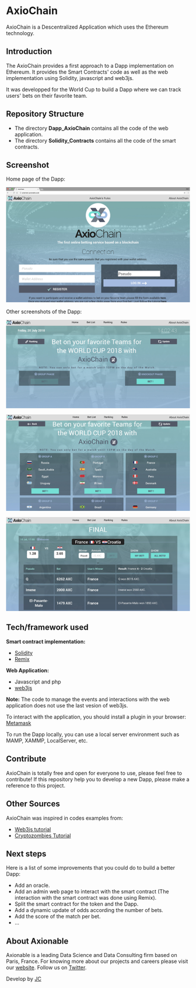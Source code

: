 # AxioChain

AxioChain is a Descentralized Application which uses the Ethereum technology.

## Introduction

The AxioChain provides a first approach to a Dapp implementation on Ethereum. It provides the Smart Contracts' code as well as the web implementation using Solidity, javascript and web3js.

It was developped for the World Cup to build a Dapp where we can track users' bets on their favorite team.

## Repository Structure

- The directory <b>Dapp_AxioChain</b> contains all the code of the web application.
- The directory <b>Solidity_Contracts</b> contains all the code of the smart contracts.

## Screenshot

Home page of the Dapp:

![alt text](AxioChain.jpg)

Other screenshots of the Dapp:

![alt text](AxioChain1.jpg)

![alt text](AxioChain3.jpg)

![alt text](AxioChain2.jpg)

## Tech/framework used

<b>Smart contract implementation:</b>
- [Solidity](https://solidity.readthedocs.io/en/v0.4.24/#)
- [Remix](https://remix.ethereum.org)

<b>Web Application:</b>
- Javascript and php
- [web3js](https://github.com/ethereum/wiki/wiki/JavaScript-API)

<b>Note:</b> The code to manage the events and interactions with the web application does not use the last vesion of web3js.

To interact with the application, you should install a plugin in your browser: [Metamask](https://metamask.io)

To run the Dapp locally, you can use a local server environment such as MAMP, XAMMP, LocalServer, etc.

## Contribute

AxioChain is totally free and open for everyone to use, please feel free to contribute!
If this repository help you to develop a new Dapp, please make a reference to this project.

## Other Sources

AxioChain was inspired in codes examples from:

- [Web3js tutorial](https://coursetro.com/posts/code/99/Interacting-with-a-Smart-Contract-through-Web3.js-(Tutorial))
- [Cryptozombies Tutorial](https://cryptozombies.io)

## Next steps

Here is a list of some improvements that you could do to build a better Dapp:

- Add an oracle.
- Add an admin web page to interact with the smart contract (The interaction with the smart contract was done using Remix).
- Split the smart contract for the token and the Dapp.
- Add a dynamic update of odds according the number of bets.
- Add the score of the match per bet.
- ...

## About Axionable

Axionable is a leading Data Science and Data Consulting firm based on Paris, France. For knowing more about our projects and careers please visit our [website](https://www.axionable.com). Follow us on [Twitter](https://twitter.com/AxionableData).

Develop by [JC](https://twitter.com/jcupe17)

